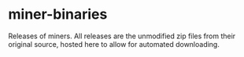 # miner-binaries
Releases of miners.  All releases are the unmodified zip files from their original source, hosted here to allow for automated downloading.
